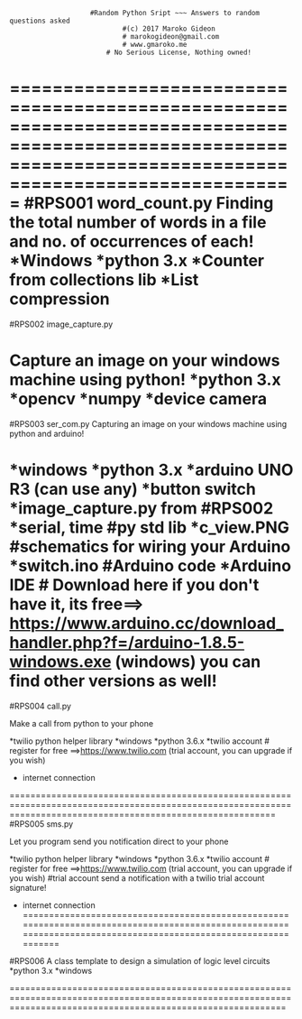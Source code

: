 						#Random Python Sript ~~~ Answers to random questions asked
								#(c) 2017 Maroko Gideon
								# marokogideon@gmail.com
								# www.gmaroko.me
							# No Serious License, Nothing owned!

=============================================================================================================================================================
#RPS001
word_count.py
Finding the total number of words in a file and no. of occurrences of each!
*Windows
*python 3.x
*Counter from collections lib 
*List compression
============================================================================================================================================================
#RPS002
image_capture.py

Capture an image on your windows machine using python!
*python 3.x
*opencv
*numpy
*device camera
=============================================================================================================================================================
#RPS003
ser_com.py
Capturing an image on your windows machine using python and arduino!

*windows
*python 3.x
*arduino UNO R3 (can use any)
*button switch
*image_capture.py  from #RPS002
*serial, time #py std lib
*c_view.PNG   #schematics for wiring your Arduino
*switch.ino   #Arduino code 
*Arduino IDE # Download here if you don't have it, its free==> https://www.arduino.cc/download_handler.php?f=/arduino-1.8.5-windows.exe (windows) you can find other versions as well!
===============================================================================================================================================================
#RPS004
call.py

Make a call from python to your phone

*twilio python helper library
*windows
*python 3.6.x
*twilio account # register for free ==>https://www.twilio.com (trial account, you can upgrade if you wish)
* internet connection

===============================================================================================================================================================
#RPS005
sms.py

Let you program send you notification direct to your phone

*twilio python helper library
*windows
*python 3.6.x
*twilio account # register for free ==>https://www.twilio.com (trial account, you can upgrade if you wish) #trial account send a notification with a twilio trial account signature!
* internet connection
================================================================================================================================================================

#RPS006
A class template to design a simulation of logic level circuits 
*python 3.x
*windows

=================================================================================================================================================================


